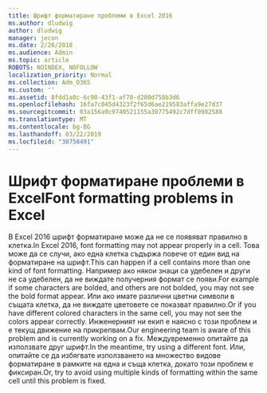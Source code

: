 ```yaml
---
title: Шрифт форматиране проблеми в Excel 2016
ms.author: dludwig
author: dludwig
manager: jecon
ms.date: 2/26/2018
ms.audience: Admin
ms.topic: article
ROBOTS: NOINDEX, NOFOLLOW
localization_priority: Normal
ms.collection: Adm_O365
ms.custom: ''
ms.assetid: 8fdd1a0c-6c90-43f1-af70-d200d758b3d6
ms.openlocfilehash: 16fa7c045d4323f2f65d6ae219583affa9e27d37
ms.sourcegitcommit: 03a156a9c9740521155a30775492c7dff0982588
ms.translationtype: MT
ms.contentlocale: bg-BG
ms.lasthandoff: 03/22/2019
ms.locfileid: "30758491"
---
```

# <a name="font-formatting-problems-in-excel"></a><span data-ttu-id="9a03d-102">Шрифт форматиране проблеми в Excel</span><span class="sxs-lookup"><span data-stu-id="9a03d-102">Font formatting problems in Excel</span></span>

<span data-ttu-id="9a03d-103">В Excel 2016 шрифт форматиране може да не се появяват правилно в клетка.</span><span class="sxs-lookup"><span data-stu-id="9a03d-103">In Excel 2016, font formatting may not appear properly in a cell.</span></span> <span data-ttu-id="9a03d-104">Това може да се случи, ако една клетка съдържа повече от един вид на форматиране на шрифт.</span><span class="sxs-lookup"><span data-stu-id="9a03d-104">This can happen if a cell contains more than one kind of font formatting.</span></span> <span data-ttu-id="9a03d-105">Например ако някои знаци са удебелен и други не са удебелен, да не виждате получерния формат се появи.</span><span class="sxs-lookup"><span data-stu-id="9a03d-105">For example if some characters are bolded, and others are not bolded, you may not see the bold format appear.</span></span> <span data-ttu-id="9a03d-106">Или ако имате различни цветни символи в същата клетка, да не виждате цветовете се показват правилно.</span><span class="sxs-lookup"><span data-stu-id="9a03d-106">Or if you have different colored characters in the same cell, you may not see the colors appear correctly.</span></span> <span data-ttu-id="9a03d-107">Инженерният ни екип е наясно с този проблем и е текущ движение на прикрепвам.</span><span class="sxs-lookup"><span data-stu-id="9a03d-107">Our engineering team is aware of this problem and is currently working on a fix.</span></span> <span data-ttu-id="9a03d-108">Междувременно опитайте да използвате друг шрифт.</span><span class="sxs-lookup"><span data-stu-id="9a03d-108">In the meantime, try using a different font.</span></span> <span data-ttu-id="9a03d-109">Или, опитайте се да избягвате използването на множество видове форматиране в рамките на една и съща клетка, докато този проблем е фиксиран.</span><span class="sxs-lookup"><span data-stu-id="9a03d-109">Or, try to avoid using multiple kinds of formatting within the same cell until this problem is fixed.</span></span> 
  

